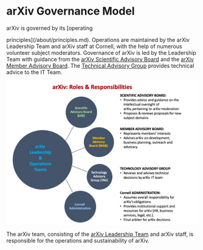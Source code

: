 # arXiv Governance Model

<style>
.mkd-img-border {
  margin:1em 0px;
  padding:10px;
  border:.25em solid #ededed;
}
.mkd-horz-spacing {
  margin-right:1em;
  margin-left:1em;
}
.mkd-img-left {
  float:left;
  width:100%;
  margin-top:0;
}
.mkd-img-right {
  float:right;
  width:100%;
  margin-top:0;
}
.mkd-img-full {
  width:100% !important;
}
.mkd-img-60 {
  width:100% !important;
  margin:0 auto;
  display:block;
}
.mkd-img-thumb {
  max-width:250px !important;
}
.mkd-img-icon {
  border-radius:25%;
  width:150px;
  float:left;
  margin:0 .5em;
}
@media (min-width: 576px) {
  .mkd-img-left {
    width:calc(50% - 1.25em);
    margin-right:1em;
  }
  .mkd-img-right {
    width:calc(50% - 1.25em);
    margin-left:1em;
  }
  .mkd-img-60 {
    width:60% !important;
    margin:0 auto;
    display:block;
  }
}

</style> arXiv is governed by its [operating
principles](/about/principles.md). Operations are maintained by the arXiv
Leadership Team and arXiv staff at Cornell, with the help of numerous
volunteer subject moderators. Governance of arXiv is led by the
Leadership Team with guidance from the [arXiv Scientific Advisory
Board](/about/people/scientific_ad_board.md) and the [arXiv Member Advisory
Board](/about/people/member_ad_board.md). The [Technical Advisory
Group](/about/people/technical_ad_group.md) provides technical advice to the IT
Team.

![Image of arXiv Organizational Governance](images/org_governance.jpeg)

The arXiv team, consisting of the [arXiv Leadership
Team](/about/people/leadership_team.md) and arXiv staff, is responsible for the
operations and sustainability of arXiv.
